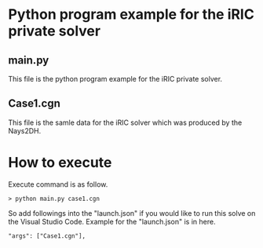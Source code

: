 # Python program example for the iRIC private solver


## main.py
This file is the python program example for the iRIC private solver.


## Case1.cgn
This file is the samle data for the iRIC solver which was produced by the Nays2DH.


# How to execute 

Execute command is as follow.

```
> python main.py case1.cgn
```

So add followings into the "launch.json" if you would like to run this solve on the Visual Studio Code. Example for the "launch.json" is in here.
```
"args": ["Case1.cgn"],
```
